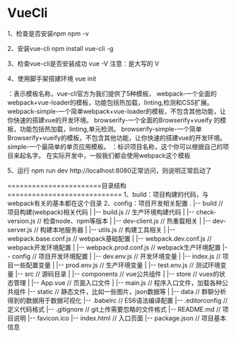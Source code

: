 # VueCli
1、检查是否安装npm
npm -v

2、安装vue-cli
npm install vue-cli -g

3、检查vue-cli是否安装成功
vue -V
注意：是大写的  V

4、使用脚手架搭建环境
vue init <template-name> <project-name>

<template-name>：表示模板名称，vue-cli官方为我们提供了5种模板，
    webpack-一个全面的webpack+vue-loader的模板，功能包括热加载，linting,检测和CSS扩展。
    webpack-simple-一个简单webpack+vue-loader的模板，不包含其他功能，让你快速的搭建vue的开发环境。
    browserify-一个全面的Browserify+vueify 的模板，功能包括热加载，linting,单元检测。
    browserify-simple-一个简单Browserify+vueify的模板，不包含其他功能，让你快速的搭建vue的开发环境。
    simple-一个最简单的单页应用模板。
<project-name>：标识项目名称，这个你可以根据自己的项目来起名字。
在实际开发中，一般我们都会使用webpack这个模板

5、运行
npm run dev
http://localhost:8080正常访问，则说明正常启动了


=======================目录结构============================
1、build：项目构建的代码，与webpack有关的基本都在这个目录
2、config：项目开发相关配置
.
|-- build                            // 项目构建(webpack)相关代码
|   |-- build.js                     // 生产环境构建代码
|   |-- check-version.js             // 检查node、npm等版本
|   |-- dev-client.js                // 热重载相关
|   |-- dev-server.js                // 构建本地服务器
|   |-- utils.js                     // 构建工具相关
|   |-- webpack.base.conf.js         // webpack基础配置
|   |-- webpack.dev.conf.js          // webpack开发环境配置
|   |-- webpack.prod.conf.js         // webpack生产环境配置
|-- config                           // 项目开发环境配置
|   |-- dev.env.js                   // 开发环境变量
|   |-- index.js                     // 项目一些配置变量
|   |-- prod.env.js                  // 生产环境变量
|   |-- test.env.js                  // 测试环境变量
|-- src                              // 源码目录
|   |-- components                     // vue公共组件
|   |-- store                          // vuex的状态管理
|   |-- App.vue                        // 页面入口文件
|   |-- main.js                        // 程序入口文件，加载各种公共组件
|-- static                           // 静态文件，比如一些图片，json数据等
|   |-- data                           // 群聊分析得到的数据用于数据可视化
|-- .babelrc                         // ES6语法编译配置
|-- .editorconfig                    // 定义代码格式
|-- .gitignore                       // git上传需要忽略的文件格式
|-- README.md                        // 项目说明
|-- favicon.ico 
|-- index.html                       // 入口页面
|-- package.json                     // 项目基本信息






















